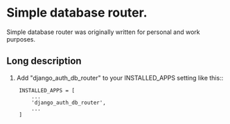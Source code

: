 # Simple database router.

Simple database router was originally written for personal and work purposes.

## Long description

1. Add "django_auth_db_router" to your INSTALLED_APPS setting like this::
```
    INSTALLED_APPS = [
        ...
        'django_auth_db_router',
        ...
    ]
```
